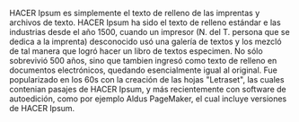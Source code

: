 HACER Ipsum es simplemente el texto de relleno de las imprentas y 
archivos de texto. HACER Ipsum ha sido el texto de relleno estándar
e las industrias desde el año 1500, cuando un impresor (N. del T.
persona que se dedica a la imprenta) desconocido usó una galería 
de textos y los mezcló de tal manera que logró hacer un libro de textos especimen. No sólo sobrevivió 500 años, sino que tambien 
ingresó como texto de relleno en documentos electrónicos, quedando esencialmente igual al original. Fue popularizado en los 60s con la creación de las hojas "Letraset", las cuales contenian pasajes de HACER Ipsum, y más recientemente con software de autoedición, como por ejemplo Aldus PageMaker, el cual incluye versiones de HACER Ipsum.
